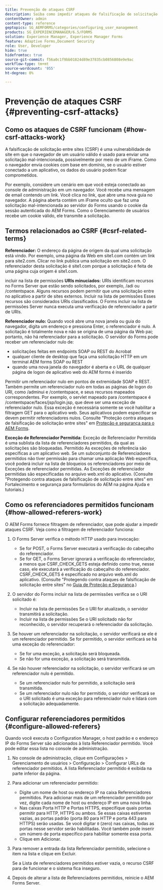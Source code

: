 ```yaml
---
title: Prevenção de ataques CSRF
description: Saiba como impedir ataques de falsificação de solicitação entre sites (CSRF) e proteger os dados do usuário de serem comprometidos.
contentOwner: admin
content-type: reference
geptopics: SG_AEMFORMS/categories/configuring_user_management
products: SG_EXPERIENCEMANAGER/6.5/FORMS
solution: Experience Manager, Experience Manager Forms
feature: Adaptive Forms,Document Security
role: User, Developer
hide: true
hidefromtoc: true
source-git-commit: f56a0c1f9bb01824d89e37835cb0856808e9e9ac
workflow-type: tm+mt
source-wordcount: '955'
ht-degree: 0%

---
```


# Prevenção de ataques CSRF {#preventing-csrf-attacks}

## Como os ataques de CSRF funcionam {#how-csrf-attacks-work}

A falsificação de solicitação entre sites (CSRF) é uma vulnerabilidade de site em que o navegador de um usuário válido é usado para enviar uma solicitação mal-intencionada, possivelmente por meio de um iFrame. Como o navegador envia cookies com base em domínio, se o usuário estiver conectado a um aplicativo, os dados do usuário podem ficar comprometidos.

Por exemplo, considere um cenário em que você esteja conectado ao console de administração em um navegador. Você recebe uma mensagem de email contendo um link. Você clica no link, que abre uma nova guia no navegador. A página aberta contém um iFrame oculto que faz uma solicitação mal-intencionada ao servidor do Forms usando o cookie da sessão autenticada do AEM Forms. Como o Gerenciamento de usuários recebe um cookie válido, ele transmite a solicitação.

## Termos relacionados ao CSRF {#csrf-related-terms}

**Referenciador:** O endereço da página de origem da qual uma solicitação está vindo. Por exemplo, uma página da Web em site1.com contém um link para site2.com. Clicar no link publica uma solicitação em site2.com. O referenciador desta solicitação é site1.com porque a solicitação é feita de uma página cuja origem é site1.com.

incluir na lista de permissões **URIs minuciados:** URIs identificam recursos no Forms Server que estão sendo solicitados, por exemplo, /adi ou /contentspace. Alguns recursos podem permitir que uma solicitação entre no aplicativo a partir de sites externos. Incluir na lista de permissões Esses recursos são considerados URIs classificados. O Forms incluir na lista de permissões Server nunca executa uma verificação de referenciador a partir de URIs.

**Referenciador nulo:** Quando você abre uma nova janela ou guia do navegador, digita um endereço e pressiona Enter, o referenciador é nulo. A solicitação é totalmente nova e não se origina de uma página da Web pai; portanto, não há referenciador para a solicitação. O servidor do Forms pode receber um referenciador nulo de:

* solicitações feitas em endpoints SOAP ou REST do Acrobat
* qualquer cliente de desktop que faça uma solicitação HTTP em um terminal AEM forms SOAP ou REST
* quando uma nova janela do navegador é aberta e o URL de qualquer página de logon de aplicativo web do AEM forms é inserido

Permitir um referenciador nulo em pontos de extremidade SOAP e REST. Também permite um referenciador nulo em todas as páginas de logon do URI, como /adminui e /contentspace, e seus recursos mapeados correspondentes. Por exemplo, o servlet mapeado para /contentspace é /contentspace/faces/jsp/login.jsp, que deve ser uma exceção de referenciador nulo. Essa exceção é necessária somente se você habilitar a filtragem GET para o aplicativo web. Seus aplicativos podem especificar se devem permitir referenciadores nulos. Consulte &quot;Proteção contra ataques de falsificação de solicitação entre sites&quot; em [Proteção e segurança para o AEM Forms](https://help.adobe.com/en_US/livecycle/11.0/HardeningSecurity/index.html).

**Exceção de Referenciador Permitida:** Exceção de Referenciador Permitida é uma sublista da lista de referenciadores permitidos, da qual as solicitações são bloqueadas. Permitido As exceções de referência são específicas a um aplicativo web. Se um subconjunto de Referenciadores permitidos não tiver permissão para chamar uma aplicação Web específica, você poderá incluir na lista de bloqueios os referenciadores por meio de Exceções de referenciador permitidas. As Exceções de referenciador permitidas são especificadas no arquivo web.xml do aplicativo. (Consulte &quot;Protegendo contra ataques de falsificação de solicitação entre sites&quot; em Fortalecimento e segurança para formulários do AEM na página Ajuda e tutoriais.)

## Como os referenciadores permitidos funcionam {#how-allowed-referers-work}

O AEM Forms fornece filtragem de referenciador, que pode ajudar a impedir ataques CSRF. Veja como a filtragem de referenciador funciona:

1. O Forms Server verifica o método HTTP usado para invocação:

   * Se for POST, o Forms Server executará a verificação do cabeçalho do referenciador.
   * Se for GET, o Forms Server ignorará a verificação do referenciador, a menos que CSRF_CHECK_GETS esteja definido como true, nesse caso, ele executará a verificação do cabeçalho do referenciador. CSRF_CHECK_GETS é especificado no arquivo web.xml do aplicativo. (Consulte &quot;Protegendo contra ataques de falsificação de solicitação entre sites&quot; no [Guia de Proteção e Segurança](https://help.adobe.com/en_US/livecycle/11.0/HardeningSecurity/index.html).)

1. O servidor do Forms incluir na lista de permissões verifica se o URI solicitado é:

   * Incluir na lista de permissões Se o URI for atualizado, o servidor transmitirá a solicitação.
   * Incluir na lista de permissões Se o URI solicitado não for reconhecido, o servidor recuperará o referenciador da solicitação.

1. Se houver um referenciador na solicitação, o servidor verificará se ele é um referenciador permitido. Se for permitido, o servidor verificará se há uma exceção do referenciador:

   * Se for uma exceção, a solicitação será bloqueada.
   * Se não for uma exceção, a solicitação será transmitida.

1. Se não houver referenciador na solicitação, o servidor verificará se um referenciador nulo é permitido.

   * Se um referenciador nulo for permitido, a solicitação será transmitida.
   * Se um referenciador nulo não for permitido, o servidor verificará se o URI solicitado é uma exceção para referenciador nulo e lidará com a solicitação adequadamente.

## Configurar referenciadores permitidos {#configure-allowed-referers}

Quando você executa o Configuration Manager, o host padrão e o endereço IP do Forms Server são adicionados à lista Referenciador permitido. Você pode editar essa lista no console de administração.

1. No console de administração, clique em Configurações > Gerenciamento de usuários > Configuração > Configurar URLs de referenciador permitidos. A lista Referenciador permitido é exibida na parte inferior da página.
1. Para adicionar um referenciador permitido:

   * Digite um nome de host ou endereço IP na caixa Referenciadores permitidos. Para adicionar mais de um referenciador permitido por vez, digite cada nome de host ou endereço IP em uma nova linha.
   * Nas caixas Porta HTTP e Portas HTTPS, especifique quais portas permitir para HTTP, HTTPS ou ambos. Se essas caixas estiverem vazias, as portas padrão (porta 80 para HTTP e porta 443 para HTTPS) serão usadas. Se você digitar `0` (zero) nas caixas, todas as portas nesse servidor serão habilitadas. Você também pode inserir um número de porta específico para habilitar somente essa porta.
   * Clique em Adicionar.

1. Para remover a entrada da lista Referenciador permitido, selecione o item na lista e clique em Excluir.

   Se a Lista de referenciadores permitidos estiver vazia, o recurso CSRF para de funcionar e o sistema fica inseguro.

1. Depois de alterar a lista de Referenciadores permitidos, reinicie o AEM Forms Server.
